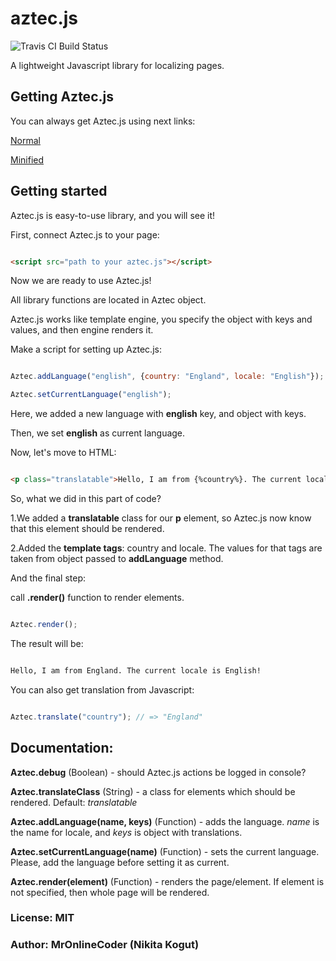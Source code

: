 # aztec.js
![Travis CI Build Status](https://travis-ci.org/MrOnlineCoder/aztec.js.svg)

A lightweight Javascript library for localizing pages.

## Getting Aztec.js

You can always get Aztec.js using next links:

[Normal](https://raw.githubusercontent.com/MrOnlineCoder/aztec.js/master/dist/normal/aztec.js)

[Minified](https://raw.githubusercontent.com/MrOnlineCoder/aztec.js/master/dist/minified/aztec.js)

## Getting started

Aztec.js is easy-to-use library, and you will see it!

First, connect Aztec.js to your page:

```html

<script src="path to your aztec.js"></script>

```

Now we are ready to use Aztec.js!

All library functions are located in Aztec object.

Aztec.js works like template engine, you specify the object with keys and values, and then engine renders it.

Make a script for setting up Aztec.js:

```javascript

Aztec.addLanguage("english", {country: "England", locale: "English"});

Aztec.setCurrentLanguage("english");

```

Here, we added a new language with **english** key, and object with keys.

Then, we set **english** as current language.

Now, let's move to HTML:

```html

<p class="translatable">Hello, I am from {%country%}. The current locale is {%locale%}</p>

```

So, what we did in this part of code?

1.We added a **translatable** class for our **p** element, so Aztec.js now know that this element should be rendered.

2.Added the **template tags**: country and locale. The values for that tags are taken from object passed to **addLanguage** method.

And the final step:

call **.render()** function to render elements.

```javascript

Aztec.render();

```

The result will be:

```html

Hello, I am from England. The current locale is English!

```

You can also get translation from Javascript:

```javascript

Aztec.translate("country"); // => "England"

```

## Documentation:

**Aztec.debug** (Boolean) - should Aztec.js actions be logged in console?

**Aztec.translateClass** (String) - a class for elements which should be rendered. Default: *translatable*

**Aztec.addLanguage(name, keys)** (Function) - adds the language. *name* is the name for locale, and *keys* is object with translations.

**Aztec.setCurrentLanguage(name)** (Function) - sets the current language. Please, add the language before setting it as current.

**Aztec.render(element)** (Function) - renders the page/element. If element is not specified, then whole page will be rendered.

### License: MIT

### Author: MrOnlineCoder (Nikita Kogut)